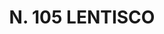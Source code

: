 ---
title: "N. 105 LENTISCO"
plant-name: "N. 105"
plant-number: "105"
plant-img1: "/assets/img/plant105_verso.jpg"
plant-img2: "/assets/img/plant105.jpg"
plant-xml: "/assets/xml/plant105.xml"
plant-title: "N. 105 LENTISCO"
plant-taxon-link: ""
plant-taxon-content: ""
layout: single-xml
---